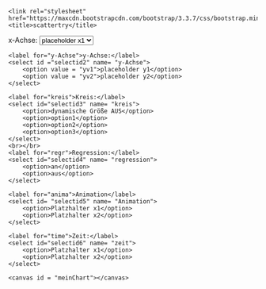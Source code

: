 <!DOCTYPE html>
<html lang="en">
<head>
    <meta charset="UTF-8">
    <meta name="viewport" content="width=device-width, initial-scale=1.0">
    <meta http-equiv="X-UA-Compatible" content="ie=edge">
    <script
            src="https://cdnjs.cloudflare.com/ajax/libs/Chart.js/2.6.0/Chart.min.js">
    </script>

    <link rel="stylesheet" href="https://maxcdn.bootstrapcdn.com/bootstrap/3.3.7/css/bootstrap.min.css">
    <title>scattertry</title>
</head>

<body>
<div class = "container">
    <label for="x-Achse">x-Achse:</label>
    <select id ="selectid1" name= "x-Achse">
        <option value = "xv1"> placeholder x1</option>
        <option value = "xv2"> placeholder x2</option>
    </select>

    <label for="y-Achse">y-Achse:</label>
    <select id ="selectid2" name= "y-Achse">
        <option value = "yv1">placeholder y1</option>
        <option value = "yv2">placeholder y2</option>
    </select>

    <label for="kreis">Kreis:</label>
    <select id="selectid3" name= "kreis">
        <option>dynamische Größe AUS</option>
        <option>option1</option>
        <option>option2</option>
        <option>option3</option>
    </select>
    <br></br>
    <label for="regr">Regression:</label>
    <select id="selectid4" name= "regression">
        <option>an</option>
        <option>aus</option>
    </select>

    <label for="anima">Animation</label>
    <select id= "selectid5" name= "Animation">
        <option>Platzhalter x1</option>
        <option>Platzhalter x2</option>
    </select>

    <label for="time">Zeit:</label>
    <select id="selectid6" name= "zeit">
        <option>Platzhalter x1</option>
        <option>Platzhalter x2</option>
    </select>

    <canvas id = "meinChart"></canvas>
</div>
<script>
    (function(window, document, undefined) {
            var chart_data = {
            labels: "ScatterChart",
            datasets: [
                {
                    label: ["Team 1"],
                    backgroundColor: "rgba(255,221,50,0.2)",
                    borderColor: "rgba(255,221,50,1)",
                    data: [{
                        x: 21269017,
                        y: 21456783,
                    }]
                }, {
                    label: ["Team 2"],
                    backgroundColor: "rgba(60,186,159,0.2)",
                    borderColor: "rgba(60,186,159,1)",
                    data: [{
                        x: 258702,
                        y: 234558,
                    }]
                }, {
                    label: ["Team 3"],
                    backgroundColor: "rgba(0,0,0,0.2)",
                    borderColor: "#000",
                    data: [{
                        x: 3979083,
                        y: 1234455,
                    }]
                }, {
                    label: ["Team 4"],
                    backgroundColor: "rgba(193,46,12,0.2)",
                    borderColor: "rgba(193,46,12,1)",
                    data: [{
                        x: 4931877,
                        y: 3456789,
                    }]
                }
            ]}

            var meinChart = document.getElementById('meinChart').getContext('2d');
            window.primeAcChart = new Chart(meinChart, ( {
                type: 'scatter', //'bubble',
                data: chart_data,
                options: {
                    title: {
                        display: true,
                        text: 'Vergleich Werbungskosten / Umsatz'
                    }, scales: {
                        yAxes: [{
                            scaleLabel: {
                                display: true,
                                labelString: 'Umsatz(€)'
                            }
                        }],
                        xAxes: [{
                            scaleLabel: {
                                display: true,
                                labelString: 'Werbungskosten (€)'
                            }
                        }]
                    },
                    responsive: true,
                    showLines: true,
                }

            }))
    })(window, document)


</script>
</body>
</html>

